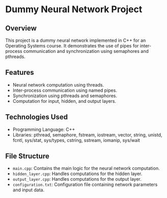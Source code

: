 # Dummy Neural Network Project

## Overview

This project is a dummy neural network implemented in C++ for an Operating Systems course. It demonstrates the use of pipes for inter-process communication and synchronization using semaphores and pthreads.

## Features

- Neural network computation using threads.
- Inter-process communication using named pipes.
- Synchronization using pthreads and semaphores.
- Computation for input, hidden, and output layers.

## Technologies Used

- Programming Language: C++
- Libraries: pthread, semaphore, fstream, iostream, vector, string, unistd, fcntl, sys/stat, sys/types, cstring, sstream, iomanip, sys/wait

## File Structure

- `main.cpp`: Contains the main logic for the neural network computation.
- `hidden_layer.cpp`: Handles computations for the hidden layer.
- `output_layer.cpp`: Handles computations for the output layer.
- `configuration.txt`: Configuration file containing network parameters and input data.
